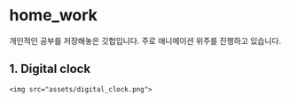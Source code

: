 # home_work

개인적인 공부를 저장해놓은 깃헙입니다. 
주로 애니메이션 위주를 진행하고 있습니다.

## 1. Digital clock
```
<img src="assets/digital_clock.png">
```
